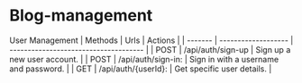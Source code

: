 # Blog-management

User Management
| Methods | Urls                | Actions                               |
| ------- | ------------------- | ------------------------------------- |
| POST    | /api/auth/sign-up   | Sign up a new user account.           |
| POST    | /api/auth/sign-in:  | Sign in with a username and password. |
| GET     | /api/auth/{userId}: | Get specific user details.            |
